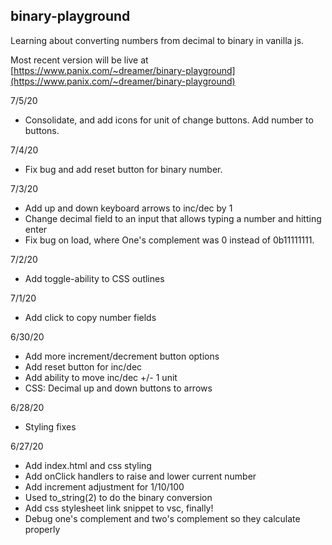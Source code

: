 ## binary-playground

Learning about converting numbers from decimal to binary in vanilla js.

Most recent version will be live at [https://www.panix.com/~dreamer/binary-playground](https://www.panix.com/~dreamer/binary-playground)

7/5/20

- Consolidate, and add icons for unit of change buttons. Add number to buttons.

7/4/20

- Fix bug and add reset button for binary number.

7/3/20

- Add up and down keyboard arrows to inc/dec by 1
- Change decimal field to an input that allows typing a number and hitting enter
- Fix bug on load, where One's complement was 0 instead of 0b11111111.

7/2/20

- Add toggle-ability to CSS outlines

7/1/20

- Add click to copy number fields

6/30/20

- Add more increment/decrement button options
- Add reset button for inc/dec
- Add ability to move inc/dec +/- 1 unit
- CSS: Decimal up and down buttons to arrows

6/28/20

- Styling fixes

6/27/20

- Add index.html and css styling
- Add onClick handlers to raise and lower current number
- Add increment adjustment for 1/10/100
- Used to_string(2) to do the binary conversion
- Add css stylesheet link snippet to vsc, finally!
- Debug one's complement and two's complement so they calculate properly
